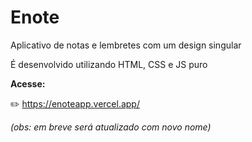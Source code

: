 # Enote
Aplicativo de notas e lembretes com um design singular

É desenvolvido utilizando HTML, CSS e JS puro


**Acesse:**

:pencil2: https://enoteapp.vercel.app/

*(obs: em breve será atualizado com novo nome)*
